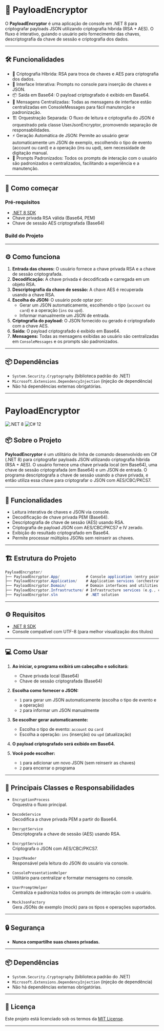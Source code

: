 # 🔐 PayloadEncryptor

O **PayloadEncryptor** é uma aplicação de console em .NET 8 para criptografar payloads JSON utilizando criptografia híbrida (RSA + AES). O fluxo é interativo, guiando o usuário pelo fornecimento das chaves, descriptografia da chave de sessão e criptografia dos dados.

---

## 🛠️ Funcionalidades

-	🔑 Criptografia Híbrida: RSA para troca de chaves e AES para criptografia dos dados.
-	💬 Interface Interativa: Prompts no console para inserção de chaves e JSON.
-	📦 Saída em Base64: O payload criptografado é exibido em Base64.
-	🧩 Mensagens Centralizadas: Todas as mensagens de interface estão centralizadas em ConsoleMessages para fácil manutenção e padronização.
-	🏗️ Orquestração Separada: O fluxo de leitura e criptografia do JSON é orquestrado pela classe UserJsonEncryptor, promovendo separação de responsabilidades.
-	⚡ Geração Automática de JSON: Permite ao usuário gerar automaticamente um JSON de exemplo, escolhendo o tipo de evento (account ou card) e a operação (ins ou upd), sem necessidade de digitação manual.
-	🧭 Prompts Padronizados: Todos os prompts de interação com o usuário são padronizados e centralizados, facilitando a experiência e a manutenção.

---

## 🚀 Como começar

### Pré-requisitos

- [.NET 8 SDK](https://dotnet.microsoft.com/download/dotnet/8.0)
- Chave privada RSA válida (Base64, PEM)
- Chave de sessão AES criptografada (Base64)

### Build do Projeto


---

## ⚙️ Como funciona

1. **Entrada das chaves:** O usuário fornece a chave privada RSA e a chave de sessão criptografada.
2. **Decodificação:** A chave privada é decodificada e carregada em um objeto RSA.
3. **Descriptografia da chave de sessão:** A chave AES é recuperada usando a chave RSA.
4. **Escolha do JSON:** O usuário pode optar por:
   - Gerar um JSON automaticamente, escolhendo o tipo (`account` ou `card`) e a operação (`ins` ou `upd`).
   - Informar manualmente um JSON de entrada.
5. **Criptografia do payload:** O JSON fornecido ou gerado é criptografado com a chave AES.
6. **Saída:** O payload criptografado é exibido em Base64.
7. **Mensagens:** Todas as mensagens exibidas ao usuário são centralizadas em `ConsoleMessages` e os prompts são padronizados.

---

## 📦 Dependências

- `System.Security.Cryptography` (biblioteca padrão do .NET)
- `Microsoft.Extensions.DependencyInjection` (injeção de dependência)
- Não há dependências externas obrigatórias.

---


# PayloadEncryptor

![.NET 8](https://img.shields.io/badge/.NET-8.0-blue)
![C# 12](https://img.shields.io/badge/C%23-12.0-blue)

## 📦 Sobre o Projeto

**PayloadEncryptor** é um utilitário de linha de comando desenvolvido em C# (.NET 8) para criptografar payloads JSON utilizando criptografia híbrida (RSA + AES). O usuário fornece uma chave privada local (em Base64), uma chave de sessão criptografada (em Base64) e um JSON de entrada. O programa descriptografa a chave de sessão usando a chave privada, e então utiliza essa chave para criptografar o JSON com AES/CBC/PKCS7.

---

## 🚀 Funcionalidades

- Leitura interativa de chaves e JSON via console.
- Decodificação de chave privada PEM (Base64).
- Descriptografia de chave de sessão (AES) usando RSA.
- Criptografia de payload JSON com AES/CBC/PKCS7 e IV zerado.
- Exibição do resultado criptografado em Base64.
- Permite processar múltiplos JSONs sem reinserir as chaves.

---

## 🏗️ Estrutura do Projeto


```csharp
PayloadEncryptor/  
├── PayloadEncryptor.App/            # Console application (entry point)
├── PayloadEncryptor.Application/    # Application services (orchestration)
├── PayloadEncryptor.Domain/         # Domain interfaces and utilities
├── PayloadEncryptor.Infrastructure/ # Infrastructure services (e.g., console reading)
├── PayloadEncryptor.sln             # .NET solution
```

---

## ⚙️ Requisitos

- [.NET 8 SDK](https://dotnet.microsoft.com/download/dotnet/8.0)
- Console compatível com UTF-8 (para melhor visualização dos títulos)

---

## 💻 Como Usar

1. **Ao iniciar, o programa exibirá um cabeçalho e solicitará:**
   - Chave privada local (Base64)
   - Chave de sessão criptografada (Base64)

2. **Escolha como fornecer o JSON:**
   - `1` para gerar um JSON automaticamente (escolha o tipo de evento e a operação)
   - `2` para informar um JSON manualmente

3. **Se escolher gerar automaticamente:**
   - Escolha o tipo de evento: `account` ou `card`
   - Escolha a operação: `ins` (inserção) ou `upd` (atualização)

4. **O payload criptografado será exibido em Base64.**

5. **Você pode escolher:**
   - `1` para adicionar um novo JSON (sem reinserir as chaves)
   - `2` para encerrar o programa

---

## 🧩 Principais Classes e Responsabilidades

- `EncryptionProcess`  
  Orquestra o fluxo principal.

- `DecodeService`  
  Decodifica a chave privada PEM a partir do Base64.

- `DecryptService`  
  Descriptografa a chave de sessão (AES) usando RSA.

- `EncryptService`  
  Criptografa o JSON com AES/CBC/PKCS7.

- `InputReader`  
  Responsável pela leitura do JSON do usuário via console.

- `ConsolePresentationHelper`  
  Utilitário para centralizar e formatar mensagens no console.

- `UserPromptHelper`  
  Centraliza e padroniza todos os prompts de interação com o usuário.

- `MockJsonFactory`  
  Gera JSONs de exemplo (mock) para os tipos e operações suportados.

---

## 🔒 Segurança

- **Nunca compartilhe suas chaves privadas.**

---

## 📦 Dependências

- `System.Security.Cryptography` (biblioteca padrão do .NET)
- `Microsoft.Extensions.DependencyInjection` (injeção de dependência)
- Não há dependências externas obrigatórias.

---

## 📄 Licença

Este projeto está licenciado sob os termos da [MIT License](LICENSE).

---
